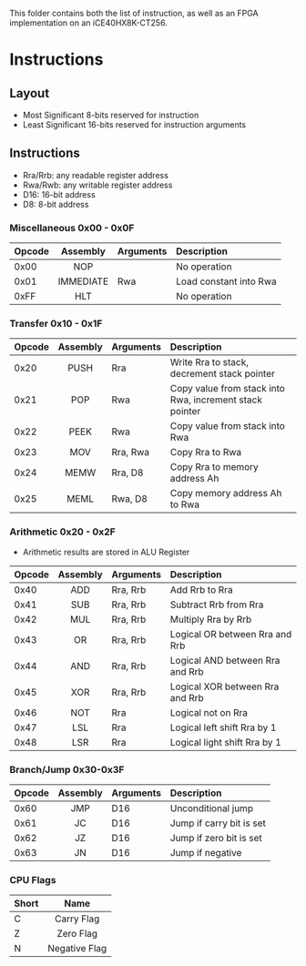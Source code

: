 This folder contains both the list of instruction, as well as an FPGA implementation on an iCE40HX8K-CT256.


# Instructions

## Layout

- Most Significant 8-bits reserved for instruction
- Least Significant 16-bits reserved for instruction arguments

## Instructions

- Rra/Rrb: any readable register address
- Rwa/Rwb: any writable register address
- D16: 16-bit address
- D8: 8-bit address

### Miscellaneous 0x00 - 0x0F

| Opcode | Assembly  | Arguments | Description            |
|--------|:---------:|:----------|:-----------------------|
| 0x00   |    NOP    |           | No operation           |
| 0x01   | IMMEDIATE | Rwa       | Load constant into Rwa |
| 0xFF   |    HLT    |           | No operation           |

### Transfer 0x10 - 0x1F

| Opcode | Assembly | Arguments | Description                                             |
|--------|:--------:|:----------|:--------------------------------------------------------|
| 0x20   |   PUSH   | Rra       | Write Rra to stack, decrement stack pointer             |
| 0x21   |   POP    | Rwa       | Copy value from stack into Rwa, increment stack pointer |
| 0x22   |   PEEK   | Rwa       | Copy value from stack into Rwa                          |
| 0x23   |   MOV    | Rra, Rwa  | Copy Rra to Rwa                                         |
| 0x24   |   MEMW   | Rra, D8   | Copy Rra to memory address Ah                           |
| 0x25   |   MEML   | Rwa, D8   | Copy memory address Ah to Rwa                           |

### Arithmetic 0x20 - 0x2F

- Arithmetic results are stored in ALU Register

| Opcode | Assembly | Arguments | Description                     |
|--------|:--------:|:----------|:--------------------------------|
| 0x40   |   ADD    | Rra, Rrb  | Add Rrb to Rra                  |
| 0x41   |   SUB    | Rra, Rrb  | Subtract Rrb from Rra           |
| 0x42   |   MUL    | Rra, Rrb  | Multiply Rra by Rrb             |
| 0x43   |    OR    | Rra, Rrb  | Logical OR between Rra and Rrb  |
| 0x44   |   AND    | Rra, Rrb  | Logical AND between Rra and Rrb |
| 0x45   |   XOR    | Rra, Rrb  | Logical XOR between Rra and Rrb |
| 0x46   |   NOT    | Rra       | Logical not on Rra              |
| 0x47   |   LSL    | Rra       | Logical left shift Rra by 1     |
| 0x48   |   LSR    | Rra       | Logical light shift Rra by 1    |

### Branch/Jump 0x30-0x3F

| Opcode | Assembly | Arguments | Description              |
|--------|:--------:|:----------|:-------------------------|
| 0x60   |   JMP    | D16       | Unconditional jump       |
| 0x61   |    JC    | D16       | Jump if carry bit is set |
| 0x62   |    JZ    | D16       | Jump if zero bit is set  |
| 0x63   |    JN    | D16       | Jump if negative         |

### CPU Flags

| Short |     Name      |
|-------|:-------------:|
| C     |  Carry Flag   |
| Z     |   Zero Flag   |
| N     | Negative Flag |
